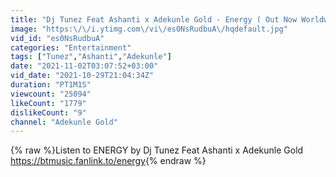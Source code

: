 ```yaml
---
title: "Dj Tunez Feat Ashanti x Adekunle Gold - Energy ( Out Now Worldwide )"
image: "https:\/\/i.ytimg.com\/vi\/es0NsRudbuA\/hqdefault.jpg"
vid_id: "es0NsRudbuA"
categories: "Entertainment"
tags: ["Tunez","Ashanti","Adekunle"]
date: "2021-11-02T03:07:52+03:00"
vid_date: "2021-10-29T21:04:34Z"
duration: "PT1M1S"
viewcount: "25094"
likeCount: "1779"
dislikeCount: "9"
channel: "Adekunle Gold"
---
```

{% raw %}Listen to ENERGY by Dj Tunez Feat Ashanti x Adekunle Gold<br /><a rel="nofollow" target="blank" href="https://btmusic.fanlink.to/energy">https://btmusic.fanlink.to/energy</a>{% endraw %}

